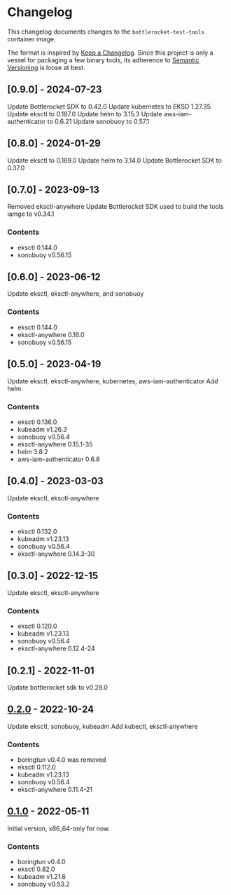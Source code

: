 # Changelog

This changelog documents changes to the `bottlerocket-test-tools` container image.

The format is inspired by [Keep a Changelog](https://keepachangelog.com/en/1.0.0/).
Since this project is only a vessel for packaging a few binary tools, its adherence to
[Semantic Versioning](https://semver.org/spec/v2.0.0.html) is loose at best.

## [0.9.0] - 2024-07-23

Update Bottlerocket SDK to 0.42.0
Update kubernetes to EKSD 1.27.35
Update eksctl to 0.187.0
Update helm to 3.15.3
Update aws-iam-authenticator to 0.6.21
Update sonobuoy to 0.57.1

## [0.8.0] - 2024-01-29

Update eksctl to 0.169.0
Update helm to 3.14.0
Update Bottlerocket SDK to 0.37.0

## [0.7.0] - 2023-09-13

Removed eksctl-anywhere
Update Bottlerocket SDK used to build the tools iamge to v0.34.1

### Contents

- eksctl 0.144.0
- sonobuoy v0.56.15

## [0.6.0] - 2023-06-12

Update eksctl, eksctl-anywhere, and sonobuoy

### Contents

- eksctl 0.144.0
- eksctl-anywhere 0.16.0
- sonobuoy v0.56.15

## [0.5.0] - 2023-04-19

Update eksctl, eksctl-anywhere, kubernetes, aws-iam-authenticator
Add helm

### Contents

- eksctl 0.136.0
- kubeadm v1.26.3
- sonobuoy v0.56.4
- eksctl-anywhere 0.15.1-35
- helm 3.8.2
- aws-iam-authenticator 0.6.8

## [0.4.0] - 2023-03-03

Update eksctl, eksctl-anywhere

### Contents

- eksctl 0.132.0
- kubeadm v1.23.13
- sonobuoy v0.56.4
- eksctl-anywhere 0.14.3-30

## [0.3.0] - 2022-12-15

Update eksctl, eksctl-anywhere

### Contents

- eksctl 0.120.0
- kubeadm v1.23.13
- sonobuoy v0.56.4
- eksctl-anywhere 0.12.4-24

## [0.2.1] - 2022-11-01

Update bottlerocket sdk to v0.28.0
  
## [0.2.0] - 2022-10-24

Update eksctl, sonobuoy, kubeadm
Add kubectl, eksctl-anywhere

### Contents

- boringtun v0.4.0 was removed
- eksctl 0.112.0
- kubeadm v1.23.13
- sonobuoy v0.56.4
- eksctl-anywhere 0.11.4-21

## [0.1.0] - 2022-05-11

Initial version, x86_64-only for now.

### Contents

- boringtun v0.4.0
- eksctl 0.82.0
- kubeadm v1.21.6
- sonobuoy v0.53.2

<!-- example comparison for future releases 
[0.2.0]: https://github.com/bottlerocket-os/bottlerocket-test-system/compare/tools-v0.1.0...tools-v0.2.0 -->
[0.2.0]: https://github.com/bottlerocket-os/bottlerocket-test-system/compare/tools-v0.1.0...tools-v0.2.0
[0.1.0]: https://github.com/bottlerocket-os/bottlerocket-test-system/tree/tools-v0.1.0
